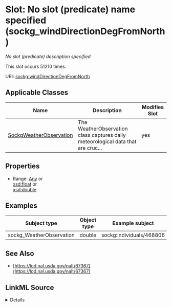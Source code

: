 

# Slot: No slot (predicate) name specified (sockg_windDirectionDegFromNorth)


_No slot (predicate) description specified_






This slot occurs 51210 times.


URI: [sockg:windDirectionDegFromNorth](https://idir.uta.edu/sockg-ontology/docs/windDirectionDegFromNorth)



<!-- no inheritance hierarchy -->





## Applicable Classes

| Name | Description | Modifies Slot |
| --- | --- | --- |
| [SockgWeatherObservation](../classes/SockgWeatherObservation.md) | The WeatherObservation class captures daily meteorological data that are cruc... |  yes  |







## Properties

* Range: [Any](../classes/Any.md)&nbsp;or&nbsp;<br />[xsd:float](http://www.w3.org/2001/XMLSchema#float)&nbsp;or&nbsp;<br />[xsd:double](http://www.w3.org/2001/XMLSchema#double)






## Examples

| Subject type | Object type | Example subject | Example object | Occurrences |
| --- | --- | --- | --- | --- |
| sockg_WeatherObservation | double | sockg:individuals/468806 | 52.84 | 51210 |


## See Also

* [https://lod.nal.usda.gov/nalt/67367](https://lod.nal.usda.gov/nalt/67367)



## LinkML Source

<details>

```yaml
name: sockg_windDirectionDegFromNorth
annotations:
  count:
    tag: count
    value: 51210
description: No slot (predicate) description specified
title: No slot (predicate) name specified
examples:
- object:
    example_object: '52.84'
    example_object_type: double
    example_predicate: sockg:windDirectionDegFromNorth
    example_subject: sockg:individuals/468806
    example_subject_type: sockg_WeatherObservation
from_schema: soc-kg
see_also:
- https://lod.nal.usda.gov/nalt/67367
rank: 1000
domain: sockg_WeatherObservation
slot_uri: sockg:windDirectionDegFromNorth
alias: sockg_windDirectionDegFromNorth
domain_of:
- sockg_WeatherObservation
range: Any
any_of:
- range: float
- range: double

```
</details>